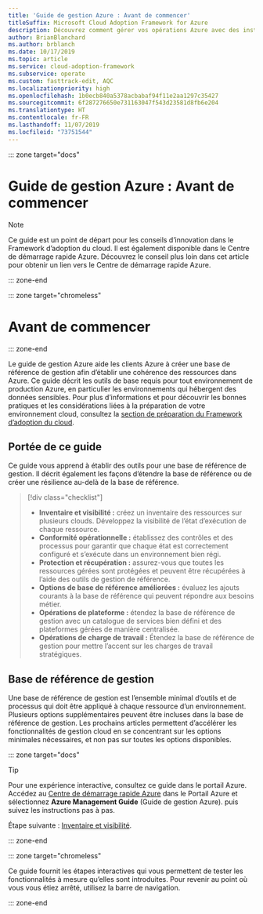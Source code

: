 ```yaml
---
title: 'Guide de gestion Azure : Avant de commencer'
titleSuffix: Microsoft Cloud Adoption Framework for Azure
description: Découvrez comment gérer vos opérations Azure avec des instructions pas à pas.
author: BrianBlanchard
ms.author: brblanch
ms.date: 10/17/2019
ms.topic: article
ms.service: cloud-adoption-framework
ms.subservice: operate
ms.custom: fasttrack-edit, AQC
ms.localizationpriority: high
ms.openlocfilehash: 1b0ecb840a5378acbabaf94f11e2aa1297c35427
ms.sourcegitcommit: 6f287276650e731163047f543d23581d8fb6e204
ms.translationtype: HT
ms.contentlocale: fr-FR
ms.lasthandoff: 11/07/2019
ms.locfileid: "73751544"
---
```

::: zone target="docs"

# <a name="azure-management-guide-before-you-start"></a>Guide de gestion Azure : Avant de commencer

> [!NOTE]
> Ce guide est un point de départ pour les conseils d’innovation dans le Framework d’adoption du cloud. Il est également disponible dans le Centre de démarrage rapide Azure. Découvrez le conseil plus loin dans cet article pour obtenir un lien vers le Centre de démarrage rapide Azure.

::: zone-end

::: zone target="chromeless"

# <a name="before-you-start"></a>Avant de commencer

::: zone-end

Le guide de gestion Azure aide les clients Azure à créer une base de référence de gestion afin d’établir une cohérence des ressources dans Azure. Ce guide décrit les outils de base requis pour tout environnement de production Azure, en particulier les environnements qui hébergent des données sensibles. Pour plus d’informations et pour découvrir les bonnes pratiques et les considérations liées à la préparation de votre environnement cloud, consultez la [section de préparation du Framework d’adoption du cloud](../index.md).

## <a name="scope-of-this-guide"></a>Portée de ce guide

Ce guide vous apprend à établir des outils pour une base de référence de gestion. Il décrit également les façons d’étendre la base de référence ou de créer une résilience au-delà de la base de référence.

> [!div class="checklist"]
>
> - **Inventaire et visibilité :** créez un inventaire des ressources sur plusieurs clouds. Développez la visibilité de l’état d’exécution de chaque ressource.
> - **Conformité opérationnelle :** établissez des contrôles et des processus pour garantir que chaque état est correctement configuré et s’exécute dans un environnement bien régi.
> - **Protection et récupération :** assurez-vous que toutes les ressources gérées sont protégées et peuvent être récupérées à l’aide des outils de gestion de référence.
> - **Options de base de référence améliorées :** évaluez les ajouts courants à la base de référence qui peuvent répondre aux besoins métier.
> - **Opérations de plateforme :** étendez la base de référence de gestion avec un catalogue de services bien défini et des plateformes gérées de manière centralisée.
> - **Opérations de charge de travail :** Étendez la base de référence de gestion pour mettre l’accent sur les charges de travail stratégiques.

## <a name="management-baseline"></a>Base de référence de gestion

Une base de référence de gestion est l’ensemble minimal d’outils et de processus qui doit être appliqué à chaque ressource d’un environnement. Plusieurs options supplémentaires peuvent être incluses dans la base de référence de gestion. Les prochains articles permettent d’accélérer les fonctionnalités de gestion cloud en se concentrant sur les options minimales nécessaires, et non pas sur toutes les options disponibles.

::: zone target="docs"

> [!TIP]
> Pour une expérience interactive, consultez ce guide dans le portail Azure. Accédez au [Centre de démarrage rapide Azure](https://portal.azure.com/?feature.quickstart=true#blade/Microsoft_Azure_Resources/QuickstartCenterBlade) dans le Portail Azure et sélectionnez **Azure Management Guide** (Guide de gestion Azure). puis suivez les instructions pas à pas.

Étape suivante : [Inventaire et visibilité](./inventory.md).

::: zone-end

::: zone target="chromeless"

Ce guide fournit les étapes interactives qui vous permettent de tester les fonctionnalités à mesure qu’elles sont introduites. Pour revenir au point où vous vous étiez arrêté, utilisez la barre de navigation.

::: zone-end
